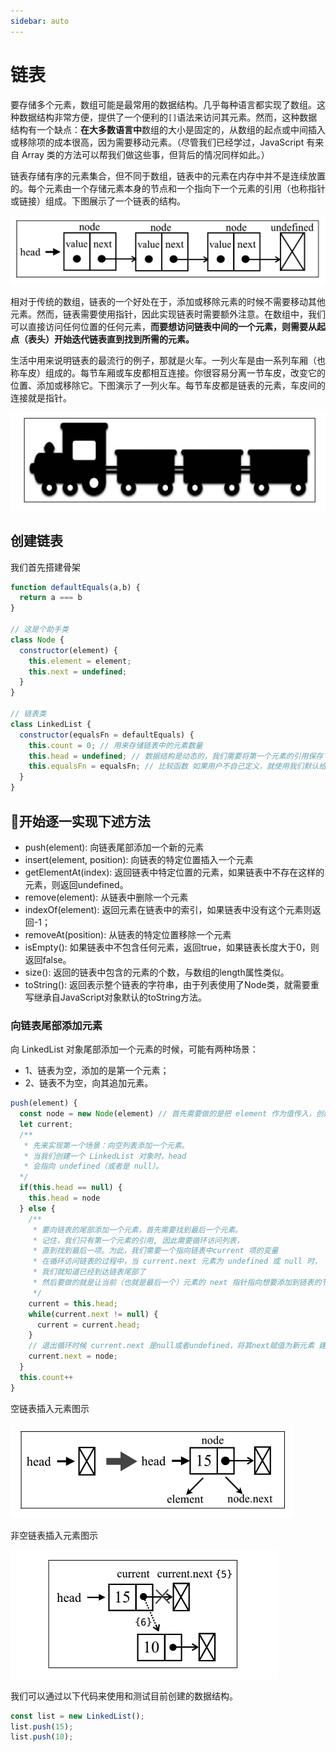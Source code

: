 ```yaml
---
sidebar: auto
---
```


# 链表

要存储多个元素，数组可能是最常用的数据结构。几乎每种语言都实现了数组。这种数据结构非常方便，提供了一个便利的`[]`语法来访问其元素。然而，这种数据结构有一个缺点：**在大多数语言中**数组的大小是固定的，从数组的起点或中间插入或移除项的成本很高，因为需要移动元素。（尽管我们已经学过，JavaScript 有来自 Array 类的方法可以帮我们做这些事，但背后的情况同样如此。）

链表存储有序的元素集合，但不同于数组，链表中的元素在内存中并不是连续放置的。每个元素由一个存储元素本身的节点和一个指向下一个元素的引用（也称指针或链接）组成。下图展示了一个链表的结构。

![链表示意图](../images/dataStructure/linkedList/01.png)

相对于传统的数组，链表的一个好处在于，添加或移除元素的时候不需要移动其他元素。然而，链表需要使用指针，因此实现链表时需要额外注意。在数组中，我们可以直接访问任何位置的任何元素，**而要想访问链表中间的一个元素，则需要从起点（表头）开始迭代链表直到找到所需的元素。**

生活中用来说明链表的最流行的例子，那就是火车。一列火车是由一系列车厢（也称车皮）组成的。每节车厢或车皮都相互连接。你很容易分离一节车皮，改变它的位置、添加或移除它。下图演示了一列火车。每节车皮都是链表的元素，车皮间的连接就是指针。

![链表火车头](../images/dataStructure/linkedList/02.png)

## 创建链表

我们首先搭建骨架
```js
function defaultEquals(a,b) {
  return a === b
}

// 这是个助手类
class Node {
  constructor(element) {
    this.element = element;
    this.next = undefined;
  }
}

// 链表类
class LinkedList {
  constructor(equalsFn = defaultEquals) {
    this.count = 0; // 用来存储链表中的元素数量
    this.head = undefined; // 数据结构是动态的，我们需要将第一个元素的引用保存下来
    this.equalsFn = equalsFn; // 比较函数 如果用户不自己定义，就使用我们默认给出的比较方法
  }
}
```

## 开始逐一实现下述方法
- push(element): 向链表尾部添加一个新的元素
- insert(element, position): 向链表的特定位置插入一个元素
- getElementAt(index): 返回链表中特定位置的元素，如果链表中不存在这样的元素，则返回undefined。
- remove(element): 从链表中删除一个元素
- indexOf(element): 返回元素在链表中的索引，如果链表中没有这个元素则返回-1；
- removeAt(position): 从链表的特定位置移除一个元素
- isEmpty(): 如果链表中不包含任何元素，返回true，如果链表长度大于0，则返回false。
- size(): 返回的链表中包含的元素的个数，与数组的length属性类似。
- toString(): 返回表示整个链表的字符串，由于列表使用了Node类，就需要重写继承自JavaScript对象默认的toString方法。

### 向链表尾部添加元素
向 LinkedList 对象尾部添加一个元素的时候，可能有两种场景：
- 1、链表为空，添加的是第一个元素；
- 2、链表不为空，向其追加元素。

```js
push(element) {
  const node = new Node(element) // 首先需要做的是把 element 作为值传入，创建 Node 项
  let current;
  /**
   * 先来实现第一个场景：向空列表添加一个元素。
   * 当我们创建一个 LinkedList 对象时，head 
   * 会指向 undefined（或者是 null）。
  */ 
  if(this.head == null) {
    this.head = node
  } else {
    /**
     * 要向链表的尾部添加一个元素，首先需要找到最后一个元素。
     * 记住，我们只有第一个元素的引用, 因此需要循环访问列表，
     * 直到找到最后一项。为此，我们需要一个指向链表中current 项的变量
     * 在循环访问链表的过程中，当 current.next 元素为 undefined 或 null 时，
     * 我们就知道已经到达链表尾部了
     * 然后要做的就是让当前（也就是最后一个）元素的 next 指针指向想要添加到链表的节点
     */
    current = this.head;
    while(current.next != null) {
      current = current.head;
    }
    // 退出循环时候 current.next 是null或者undefined，将其next赋值为新元素 建立链接
    current.next = node;
  }
  this.count++
}
```
空链表插入元素图示

![插入元素](../images/dataStructure/linkedList/03.png)

非空链表插入元素图示

![非空插入元素](../images/dataStructure/linkedList/04.png)

我们可以通过以下代码来使用和测试目前创建的数据结构。

```js
const list = new LinkedList(); 
list.push(15); 
list.push(10);
```



